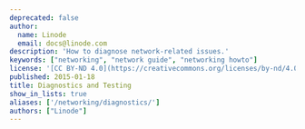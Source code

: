 ```yaml
---
deprecated: false
author:
  name: Linode
  email: docs@linode.com
description: 'How to diagnose network-related issues.'
keywords: ["networking", "network guide", "networking howto"]
license: '[CC BY-ND 4.0](https://creativecommons.org/licenses/by-nd/4.0)'
published: 2015-01-18
title: Diagnostics and Testing
show_in_lists: true
aliases: ['/networking/diagnostics/']
authors: ["Linode"]
---
```


